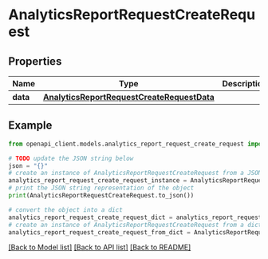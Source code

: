 # AnalyticsReportRequestCreateRequest


## Properties

Name | Type | Description | Notes
------------ | ------------- | ------------- | -------------
**data** | [**AnalyticsReportRequestCreateRequestData**](AnalyticsReportRequestCreateRequestData.md) |  | 

## Example

```python
from openapi_client.models.analytics_report_request_create_request import AnalyticsReportRequestCreateRequest

# TODO update the JSON string below
json = "{}"
# create an instance of AnalyticsReportRequestCreateRequest from a JSON string
analytics_report_request_create_request_instance = AnalyticsReportRequestCreateRequest.from_json(json)
# print the JSON string representation of the object
print(AnalyticsReportRequestCreateRequest.to_json())

# convert the object into a dict
analytics_report_request_create_request_dict = analytics_report_request_create_request_instance.to_dict()
# create an instance of AnalyticsReportRequestCreateRequest from a dict
analytics_report_request_create_request_from_dict = AnalyticsReportRequestCreateRequest.from_dict(analytics_report_request_create_request_dict)
```
[[Back to Model list]](../README.md#documentation-for-models) [[Back to API list]](../README.md#documentation-for-api-endpoints) [[Back to README]](../README.md)


